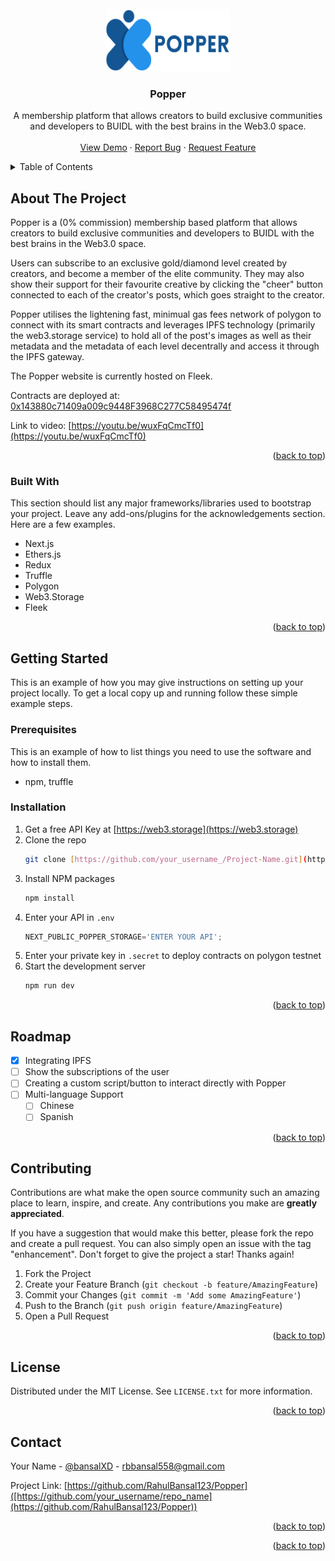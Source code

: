 <div id="top"></div>

<!-- PROJECT LOGO -->
<br />
<div align="center">
  <a href="https://github.com/RahulBansal123/Popper/blob/main/public/assets/images/logo.png">
    <img src="public/assets/images/logo.png" alt="Logo" width="200" height="100">
  </a>

  <h3 align="center">Popper</h3>

  <p align="center">
A membership platform that allows creators to build exclusive communities and developers to BUIDL with the best brains in the Web3.0 space.
    <br />
    <br />
    <a href="https://summer-king-4582.on.fleek.co/">View Demo</a>
    ·
    <a href="https://github.com/RahulBansal123/Popper/issues">Report Bug</a>
    ·
    <a href="https://github.com/RahulBansal123/Popper/issues">Request Feature</a>
  </p>
</div>



<!-- TABLE OF CONTENTS -->
<details>
  <summary>Table of Contents</summary>
  <ol>
    <li>
      <a href="#about-the-project">About The Project</a>
      <ul>
        <li><a href="#built-with">Built With</a></li>
      </ul>
    </li>
    <li>
      <a href="#getting-started">Getting Started</a>
      <ul>
        <li><a href="#prerequisites">Prerequisites</a></li>
        <li><a href="#installation">Installation</a></li>
      </ul>
    </li>
    <li><a href="#roadmap">Roadmap</a></li>
    <li><a href="#contributing">Contributing</a></li>
    <li><a href="#license">License</a></li>
    <li><a href="#contact">Contact</a></li>
  </ol>
</details>



<!-- ABOUT THE PROJECT -->
## About The Project

Popper is a (0% commission) membership based platform that allows creators to build exclusive communities and developers to BUIDL with the best brains in the Web3.0 space.

Users can subscribe to an exclusive gold/diamond level created by creators, and become a member of the elite community. They may also show their support for their favourite creative by clicking the "cheer" button connected to each of the creator's posts, which goes straight to the creator.

Popper utilises the lightening fast, minimual gas fees network of polygon to connect with its smart contracts and leverages IPFS technology (primarily the web3.storage service) to hold all of the post's images as well as their metadata and the metadata of each level decentrally and access it through the IPFS gateway.

The Popper website is currently hosted on Fleek.

Contracts are deployed at: [0x143880c71409a009c9448F3968C277C58495474f](https://mumbai.polygonscan.com/address/0x143880c71409a009c9448F3968C277C58495474f#code)

Link to video: [https://youtu.be/wuxFqCmcTf0](https://youtu.be/wuxFqCmcTf0)



<p align="right">(<a href="#top">back to top</a>)</p>



### Built With

This section should list any major frameworks/libraries used to bootstrap your project. Leave any add-ons/plugins for the acknowledgements section. Here are a few examples.

* Next.js
* Ethers.js
* Redux
* Truffle
* Polygon 
* Web3.Storage
* Fleek


<p align="right">(<a href="#top">back to top</a>)</p>



<!-- GETTING STARTED -->
## Getting Started

This is an example of how you may give instructions on setting up your project locally.
To get a local copy up and running follow these simple example steps.

### Prerequisites

This is an example of how to list things you need to use the software and how to install them.
* npm, truffle
  
### Installation

1. Get a free API Key at [https://web3.storage](https://web3.storage)
2. Clone the repo
   ```sh
   git clone [https://github.com/your_username_/Project-Name.git](https://github.com/RahulBansal123/Popper)
   ```
3. Install NPM packages
   ```sh
   npm install
   ```
4. Enter your API in `.env`
   ```js
   NEXT_PUBLIC_POPPER_STORAGE='ENTER YOUR API';
   ```
5. Enter your private key in `.secret` to deploy contracts on polygon testnet
6. Start the development server
   ```sh
   npm run dev
   ```

<p align="right">(<a href="#top">back to top</a>)</p>

<!-- ROADMAP -->
## Roadmap

- [x] Integrating IPFS
- [ ] Show the subscriptions of the user
- [ ] Creating a custom script/button to interact directly with Popper
- [ ] Multi-language Support
    - [ ] Chinese
    - [ ] Spanish

<p align="right">(<a href="#top">back to top</a>)</p>



<!-- CONTRIBUTING -->
## Contributing

Contributions are what make the open source community such an amazing place to learn, inspire, and create. Any contributions you make are **greatly appreciated**.

If you have a suggestion that would make this better, please fork the repo and create a pull request. You can also simply open an issue with the tag "enhancement".
Don't forget to give the project a star! Thanks again!

1. Fork the Project
2. Create your Feature Branch (`git checkout -b feature/AmazingFeature`)
3. Commit your Changes (`git commit -m 'Add some AmazingFeature'`)
4. Push to the Branch (`git push origin feature/AmazingFeature`)
5. Open a Pull Request

<p align="right">(<a href="#top">back to top</a>)</p>



<!-- LICENSE -->
## License

Distributed under the MIT License. See `LICENSE.txt` for more information.

<p align="right">(<a href="#top">back to top</a>)</p>



<!-- CONTACT -->
## Contact

Your Name - [@bansalXD]([https://twitter.com/your_username](https://twitter.com/BansalXD)) - rbbansal558@gmail.com

Project Link: [https://github.com/RahulBansal123/Popper]([https://github.com/your_username/repo_name](https://github.com/RahulBansal123/Popper))

<p align="right">(<a href="#top">back to top</a>)</p>


<p align="right">(<a href="#top">back to top</a>)</p>
